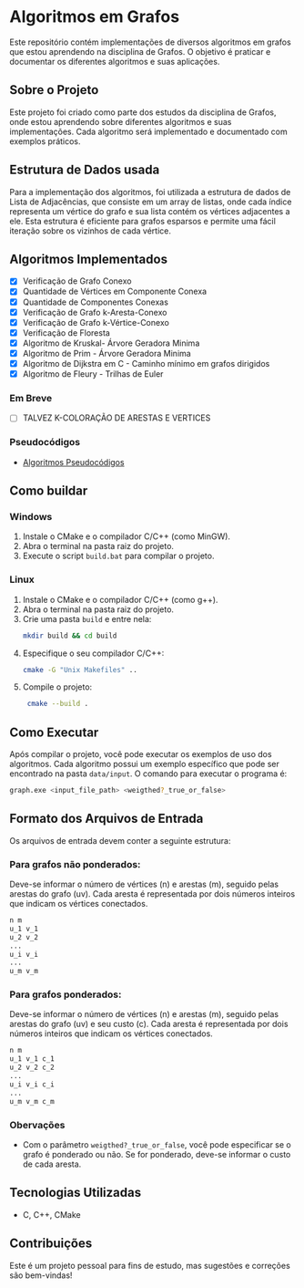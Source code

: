 # Algoritmos em Grafos

Este repositório contém implementações de diversos algoritmos em grafos que estou aprendendo na disciplina de Grafos. O objetivo é praticar e documentar os diferentes algoritmos e suas aplicações.

## Sobre o Projeto

Este projeto foi criado como parte dos estudos da disciplina de Grafos, onde estou aprendendo sobre diferentes algoritmos e suas implementações. Cada algoritmo será implementado e documentado com exemplos práticos.

## Estrutura de Dados usada

Para a implementação dos algoritmos, foi utilizada a estrutura de dados de Lista de Adjacências, que consiste em um array de listas, onde cada índice representa um vértice do grafo e sua lista contém os vértices adjacentes a ele. Esta estrutura é eficiente para grafos esparsos e permite uma fácil iteração sobre os vizinhos de cada vértice.

## Algoritmos Implementados

- [x] Verificação de Grafo Conexo
- [x] Quantidade de Vértices em Componente Conexa
- [x] Quantidade de Componentes Conexas
- [x] Verificação de Grafo k-Aresta-Conexo
- [x] Verificação de Grafo k-Vértice-Conexo
- [x] Verificação de Floresta
- [x] Algoritmo de Kruskal- Árvore Geradora Minima
- [x] Algoritmo de Prim - Árvore Geradora Minima
- [x] Algoritmo de Dijkstra em C - Caminho mínimo em grafos dirigidos
- [x] Algoritmo de Fleury - Trilhas de Euler

### Em Breve
- [ ] TALVEZ K-COLORAÇÃO DE ARESTAS E VERTICES

### Pseudocódigos
- [Algoritmos Pseudocódigos](graph/algorithms/pseudocodes/codes.md)


## Como buildar
### Windows
1. Instale o CMake e o compilador C/C++ (como MinGW).
2. Abra o terminal na pasta raiz do projeto.
3. Execute o script `build.bat` para compilar o projeto.
### Linux
1. Instale o CMake e o compilador C/C++ (como g++).
2. Abra o terminal na pasta raiz do projeto.
3. Crie uma pasta `build` e entre nela:
   ```bash
   mkdir build && cd build
   ```
4. Especifique o seu compilador C/C++:
   ```bash
   cmake -G "Unix Makefiles" ..
   ```
5. Compile o projeto:
   ```bash
    cmake --build .
   ```
## Como Executar
Após compilar o projeto, você pode executar os exemplos de uso dos algoritmos. Cada algoritmo possui um exemplo específico que pode ser encontrado na pasta `data/input`. O comando para executar o programa é:

```bash
graph.exe <input_file_path> <weigthed?_true_or_false>
```

## Formato dos Arquivos de Entrada
Os arquivos de entrada devem conter a seguinte estrutura:
### Para grafos não ponderados:
Deve-se informar o número de vértices (n) e arestas (m), seguido pelas arestas do grafo (uv). Cada aresta é representada por dois números inteiros que indicam os vértices conectados.
```latex
n m
u_1 v_1
u_2 v_2
...
u_i v_i
...
u_m v_m
```
### Para grafos ponderados:
Deve-se informar o número de vértices (n) e arestas (m), seguido pelas arestas do grafo (uv) e seu custo (c). Cada aresta é representada por dois números inteiros que indicam os vértices conectados.
```latex
n m
u_1 v_1 c_1
u_2 v_2 c_2
...
u_i v_i c_i
...
u_m v_m c_m
```
### Obervações
- Com o parâmetro `weigthed?_true_or_false`, você pode especificar se o grafo é ponderado ou não. Se for ponderado, deve-se informar o custo de cada aresta.

## Tecnologias Utilizadas

- C, C++, CMake

## Contribuições

Este é um projeto pessoal para fins de estudo, mas sugestões e correções são bem-vindas!

